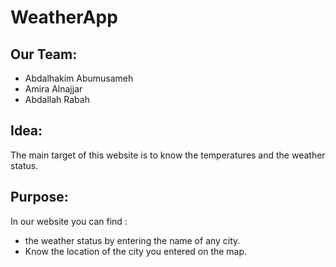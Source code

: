 # WeatherApp

## Our Team:

- Abdalhakim Abumusameh
- Amira Alnajjar
- Abdallah Rabah

## Idea:

The main target of this website is to know the temperatures and the weather status.

## Purpose:

In our website you can find :

- the weather status by entering the name of any city.
- Know the location of the city you entered on the map.
